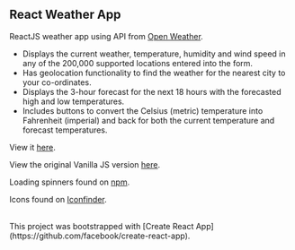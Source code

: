 <h2>React Weather App</h2>

<p>ReactJS weather app using API from <a href="https://openweathermap.org/api">Open Weather</a>.</p>

<ul>
<li>Displays the current weather, temperature, humidity and wind speed in any of the 200,000 supported locations entered into the form.</li>
<li>Has geolocation functionality to find the weather for the nearest city to your co-ordinates.</li>
<li>Displays the 3-hour forecast for the next 18 hours with the forecasted high and low temperatures.</li>
<li>Includes buttons to convert the Celsius (metric) temperature into Fahrenheit (imperial) and back for both the current temperature and forecast temperatures.</li>
</ul>

<p>View it <a href="https://km-react-weather.netlify.app/">here</a>.</p>
<p>View the original Vanilla JS version <a href="https://github.com/kayleighmonaghan/Vanilla-Weather-App">here</a>.</p>

<p>Loading spinners found on <a href="https://www.npmjs.com/package/react-loader-spinner">npm</a>.</p>
<p>Icons found on <a href="https://www.iconfinder.com/iconsets/weather-color-2">Iconfinder</a>.</p>
<br />
This project was bootstrapped with [Create React App](https://github.com/facebook/create-react-app).
